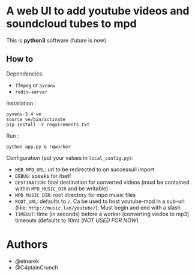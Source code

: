 # A web UI to add youtube videos and soundcloud tubes to mpd

This is __python3__ software (future is now)


## How to

Dependencies:

 * `ffmpeg` or `avconv`
 * `redis-server`


Installation :

    pyvenv-3.4 ve
    source ve/bin/activate
    pip install -r requirements.txt

Run :

    python app.py & rqworker

Configuration (put your values in `local_config.py`):

 * `WEB_MPD_URL`: url to be redirected to on successull import
 * `DEBUG`: speaks for itself
 * `DESTINATION`: final destination for converted videos (must be contained within `MPD_MUSIC_DIR` and be writable)
 * `MPD_MUSIC_DIR`: root directory for mpd music files
 * `ROOT_URL`: defaults to `/`. Ca be used to host youtube-mpd in a sub-url (like: `http://music.lan/youtube/`). Must begin and end with a slash
 * `TIMEOUT`: time (in seconds) before a worker (converting viedos to mp3) timeouts (defaults to 10m) (_NOT USED FOR NOW_)

# Authors

 * @etnarek
 * @C4ptainCrunch

